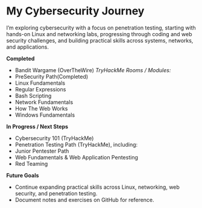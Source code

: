 # My Cybersecurity Journey
I’m exploring cybersecurity with a focus on penetration testing, starting with hands-on Linux and networking labs, progressing through coding and web security challenges, and building practical skills across systems, networks, and applications.

**Completed**
   - Bandit Wargame (OverTheWire)
 *TryHackMe Rooms / Modules:*
   - PreSecurity Path(Completed)
   - Linux Fundamentals
   - Regular Expressions
   - Bash Scripting
   - Network Fundamentals
   - How The Web Works
   - Windows Fundamentals

**In Progress / Next Steps**
  - Cybersecurity 101 (TryHackMe)
  - Penetration Testing Path (TryHackMe), including:
  - Junior Pentester Path
  - Web Fundamentals & Web Application Pentesting
  - Red Teaming

**Future Goals**
  - Continue expanding practical skills across Linux, networking, web security, and penetration testing.
  - Document notes and exercises on GitHub for reference.
